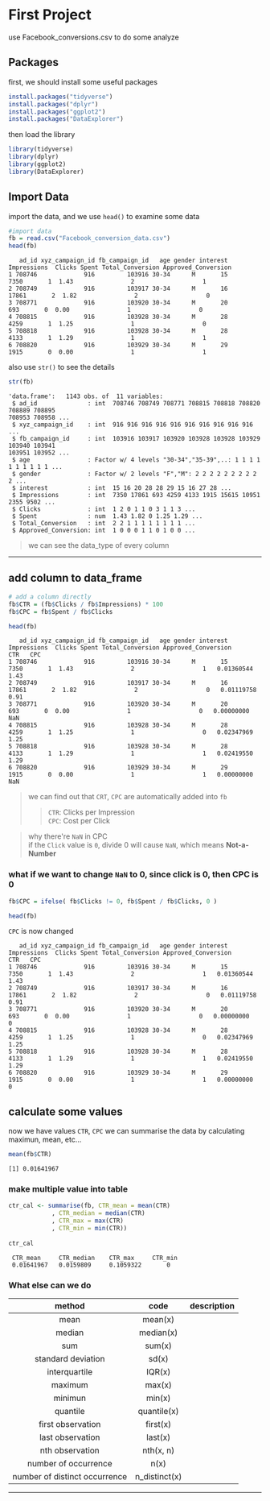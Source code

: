 # First Project

use Facebook_conversions.csv to do some analyze

## Packages

first, we should install some useful packages
```r
install.packages("tidyverse")
install.packages("dplyr")
install.packages("ggplot2")
install.packages("DataExplorer")
```

then load the library
```r
library(tidyverse)
library(dplyr)
library(ggplot2)
library(DataExplorer)
```

## Import Data
import the data, and we use `head()` to examine some data
```r
#import data
fb = read.csv("Facebook_conversion_data.csv")
head(fb)
```
```cml
   ad_id xyz_campaign_id fb_campaign_id   age gender interest Impressions  Clicks Spent Total_Conversion Approved_Conversion
1 708746             916         103916 30-34      M       15        7350       1  1.43                2                   1
2 708749             916         103917 30-34      M       16       17861       2  1.82                2                   0
3 708771             916         103920 30-34      M       20         693       0  0.00                1                   0
4 708815             916         103928 30-34      M       28        4259       1  1.25                1                   0
5 708818             916         103928 30-34      M       28        4133       1  1.29                1                   1
6 708820             916         103929 30-34      M       29        1915       0  0.00                1                   1
```

also use `str()` to see the details
```r
str(fb)
```
```cml
'data.frame':   1143 obs. of  11 variables:
 $ ad_id              : int  708746 708749 708771 708815 708818 708820 708889 708895 
708953 708958 ...
 $ xyz_campaign_id    : int  916 916 916 916 916 916 916 916 916 916 ...
 $ fb_campaign_id     : int  103916 103917 103920 103928 103928 103929 103940 103941 
103951 103952 ...
 $ age                : Factor w/ 4 levels "30-34","35-39",..: 1 1 1 1 1 1 1 1 1 1 ...
 $ gender             : Factor w/ 2 levels "F","M": 2 2 2 2 2 2 2 2 2 2 ...
 $ interest           : int  15 16 20 28 28 29 15 16 27 28 ...
 $ Impressions        : int  7350 17861 693 4259 4133 1915 15615 10951 2355 9502 ... 
 $ Clicks             : int  1 2 0 1 1 0 3 1 1 3 ...
 $ Spent              : num  1.43 1.82 0 1.25 1.29 ...
 $ Total_Conversion   : int  2 2 1 1 1 1 1 1 1 1 ...
 $ Approved_Conversion: int  1 0 0 0 1 1 0 1 0 0 ...
```
> we can see the data_type of every column <br>

------

## add column to data_frame
```r
# add a column directly
fb$CTR = (fb$Clicks / fb$Impressions) * 100 
fb$CPC = fb$Spent / fb$Clicks 

head(fb)
```
```cml
   ad_id xyz_campaign_id fb_campaign_id   age gender interest Impressions  Clicks Spent Total_Conversion Approved_Conversion         CTR   CPC 
1 708746             916         103916 30-34      M       15        7350       1  1.43                2                   1   0.01360544 1.43
2 708749             916         103917 30-34      M       16       17861       2  1.82                2                   0   0.01119758 0.91
3 708771             916         103920 30-34      M       20         693       0  0.00                1                   0   0.00000000  NaN
4 708815             916         103928 30-34      M       28        4259       1  1.25                1                   0   0.02347969 1.25
5 708818             916         103928 30-34      M       28        4133       1  1.29                1                   1   0.02419550 1.29 
6 708820             916         103929 30-34      M       29        1915       0  0.00                1                   1   0.00000000  NaN 
```
> we can find out that `CRT`, `CPC` are automatically added into `fb` <br>
> > `CTR`: Clicks per Impression <br>
> > `CPC`: Cost per Click <br>

> why there're `NaN` in CPC <br>
> if the `Click` value is `0`, divide 0 will cause `NaN`, which means **Not-a-Number**

### what if we want to change `NaN` to 0, since click is 0, then CPC is 0
```r
fb$CPC = ifelse( fb$Clicks != 0, fb$Spent / fb$Clicks, 0 )

head(fb)
```
`CPC` is now changed
```cml
   ad_id xyz_campaign_id fb_campaign_id   age gender interest Impressions  Clicks Spent Total_Conversion Approved_Conversion         CTR   CPC 
1 708746             916         103916 30-34      M       15        7350       1  1.43                2                   1   0.01360544 1.43
2 708749             916         103917 30-34      M       16       17861       2  1.82                2                   0   0.01119758 0.91
3 708771             916         103920 30-34      M       20         693       0  0.00                1                   0   0.00000000    0
4 708815             916         103928 30-34      M       28        4259       1  1.25                1                   0   0.02347969 1.25
5 708818             916         103928 30-34      M       28        4133       1  1.29                1                   1   0.02419550 1.29 
6 708820             916         103929 30-34      M       29        1915       0  0.00                1                   1   0.00000000    0 
```

## calculate some values
now we have values `CTR`, `CPC`
we can summarise the data by calculating maximun, mean, etc...

```r
mean(fb$CTR)
```
```cml
[1] 0.01641967
```

### make multiple value into table
```r
ctr_cal <- summarise(fb, CTR_mean = mean(CTR)
            , CTR_median = median(CTR)
            , CTR_max = max(CTR)
            , CTR_min = min(CTR))
            
ctr_cal
```
```cml
 CTR_mean     CTR_median    CTR_max     CTR_min
 0.01641967	  0.0159809	    0.1059322	    0	
```
### What else can we do
|method|code|description|
|:---:|:---:|:---|
|mean|mean(x)||
|median|median(x)||
|sum|sum(x)||
|standard deviation|sd(x)||
|interquartile|IQR(x)||
|maximum|max(x)||
|minimun|min(x)||
|quantile|quantile(x)||
|first observation|first(x)||
|last observation|last(x)||
|nth observation|nth(x, n)||
|number of occurrence|n(x)||
|number of distinct occurrence|n_distinct(x)||

------



